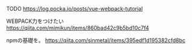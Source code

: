 

TODO
https://log.pocka.io/posts/vue-webpack-tutorial

WEBPACK力をつけたい
https://qiita.com/mimikun/items/860bad42c9b5bd10c7f4

npmの基礎を。
https://qiita.com/sinmetal/items/395edf1d195382cfd8bc
